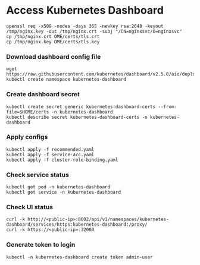 # Access Kubernetes Dashboard
    openssl req -x509 -nodes -days 365 -newkey rsa:2048 -keyout /tmp/nginx.key -out /tmp/nginx.crt -subj "/CN=nginxsvc/O=nginxsvc"
    cp /tmp/nginx.crt OME/certs/tls.crt
    cp /tmp/nginx.key OME/certs/tls.key

### Download dashboard config file

    wget https://raw.githubusercontent.com/kubernetes/dashboard/v2.5.0/aio/deploy/recommended.yaml
    kubectl create namespace kubernetes-dashboard

### Create dashboard secret
    kubectl create secret generic kubernetes-dashboard-certs --from-file=$HOME/certs -n kubernetes-dashboard
    kubectl describe secret kubernetes-dashboard-certs -n kubernetes-dashboard

### Apply configs
    kubectl apply -f recommended.yaml
    kubectl apply -f service-acc.yaml
    kubectl apply -f cluster-role-binding.yaml

### Check service status
    kubectl get pod -n kubernetes-dashboard
    kubectl get service -n kubernetes-dashboard  

### Check UI status
    curl -k http://<public-ip>:8002/api/v1/namespaces/kubernetes-dashboard/services/https:kubernetes-dashboard:/proxy/
    curl -k https://<public-ip>:32000

### Generate token to login
    kubectl -n kubernetes-dashboard create token admin-user